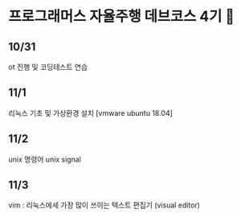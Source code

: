 # 프로그래머스 자율주행 데브코스 4기 👋

<!--
**jhw506/jhw506** is a ✨ _special_ ✨ repository because its `README.md` (this file) appears on your GitHub profile.

Here are some ideas to get you started:

- 🔭 I’m currently working on ...
- 🌱 I’m currently learning ...
- 👯 I’m looking to collaborate on ...
- 🤔 I’m looking for help with ...
- 💬 Ask me about ...
- 📫 How to reach me: ...
- 😄 Pronouns: ...
- ⚡ Fun fact: ...
-->
## 10/31
ot 진행 및 코딩테스트 연습

## 11/1
리눅스 기초 및 가상환경 설치 [vmware ubuntu 18.04]

## 11/2
unix 명령어
unix signal

## 11/3
vim : 리눅스에세 가장 많이 쓰이는 텍스트 편집기 (visual editor)
